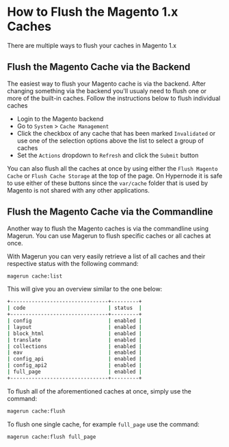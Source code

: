 <!-- source: https://support.hypernode.com/en/ecommerce/magento-1/how-to-flush-the-magento-1-x-caches/ -->

# How to Flush the Magento 1.x Caches

There are multiple ways to flush your caches in Magento 1.x

## Flush the Magento Cache via the Backend

The easiest way to flush your Magento cache is via the backend. After changing something via the backend you'll usualy need to flush one or more of the built-in caches. Follow the instructions below to flush individual caches

- Login to the Magento backend
- Go to `System` > `Cache Management`
- Click the checkbox of any cache that has been marked `Invalidated` or use one of the selection options above the list to select a group of caches
- Set the `Actions` dropdown to `Refresh` and click the `Submit` button

You can also flush all the caches at once by using either the `Flush Magento Cache` or `Flush Cache Storage` at the top of the page. On Hypernode it is safe to use either of these buttons since the `var/cache` folder that is used by Magento is not shared with any other applications.

## Flush the Magento Cache via the Commandline

Another way to flush the Magento caches is via the commandline using Magerun. You can use Magerun to flush specific caches or all caches at once.

With Magerun you can very easily retrieve a list of all caches and their respective status with the following command:

```bash
magerun cache:list
```

This will give you an overview similar to the one below:

```bash
+--------------------------------+---------+
| code                           | status  |
+--------------------------------+---------+
| config                         | enabled |
| layout                         | enabled |
| block_html                     | enabled |
| translate                      | enabled |
| collections                    | enabled |
| eav                            | enabled |
| config_api                     | enabled |
| config_api2                    | enabled |
| full_page                      | enabled |
+--------------------------------+---------+
```

To flush all of the aforementioned caches at once, simply use the command:

```bash
magerun cache:flush
```

To flush one single cache, for example `full_page` use the command:

```bash
magerun cache:flush full_page
```
